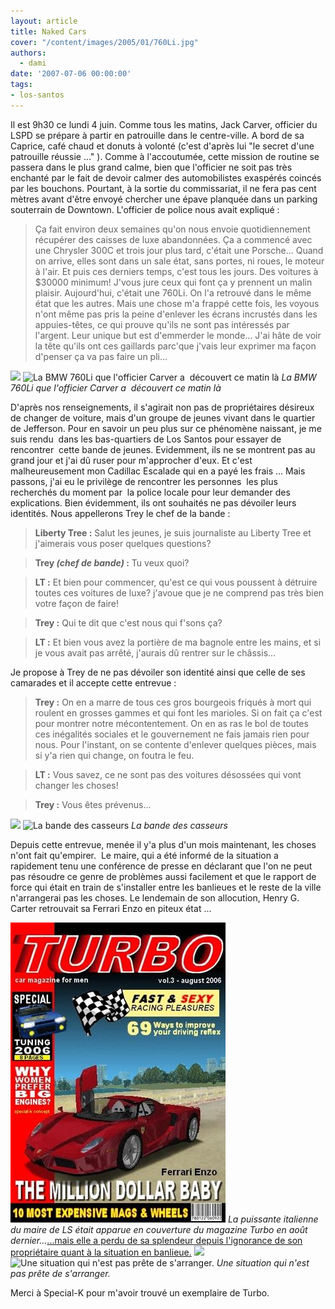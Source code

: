 ```yaml
---
layout: article
title: Naked Cars
cover: "/content/images/2005/01/760Li.jpg"
authors:
  - dami
date: '2007-07-06 00:00:00'
tags:
- los-santos
---
```


Il est 9h30 ce lundi 4 juin. Comme tous les matins, Jack Carver, officier du LSPD se prépare à partir en patrouille dans le centre-ville. A bord de sa Caprice, café chaud et donuts à volonté (c'est d'après lui "le secret d'une patrouille réussie ..." ). Comme à l'accoutumée, cette mission de routine se passera dans le plus grand calme, bien que l'officier ne soit pas très enchanté par le fait de devoir calmer des automobilistes exaspérés coincés par les bouchons. Pourtant, à la sortie du commissariat, il ne fera pas cent mètres avant d'être envoyé chercher une épave planquée dans un parking souterrain de Downtown. L'officier de police nous avait expliqué :

> Ça fait environ deux semaines qu'on nous envoie quotidiennement récupérer des caisses de luxe abandonnées. Ça a commencé avec une Chrysler 300C et trois jour plus tard, c'était une Porsche... Quand on arrive, elles sont dans un sale état, sans portes, ni roues, le moteur à l'air. Et puis ces derniers temps, c'est tous les jours. Des voitures à $30000 minimum! J'vous jure ceux qui font ça y prennent un malin plaisir. Aujourd'hui, c'était une 760Li. On l'a retrouvé dans le même état que les autres. Mais une chose m'a frappé cette fois, les voyous n'ont même pas pris la peine d'enlever les écrans incrustés dans les appuies-têtes, ce qui prouve qu'ils ne sont pas intéressés par l'argent. Leur unique but est d'emmerder le monde... J'ai hâte de voir la tête qu'ils ont ces gaillards parc'que j'vais leur exprimer ma façon d'penser ça va pas faire un pli...

![](/content/images/2005/01/760Li.jpg)
![La BMW 760Li que l'officier Carver a  découvert ce matin là](/content/images/2005/01/760Li2.jpg)
_La BMW 760Li que l'officier Carver a  découvert ce matin là_

D'après nos renseignements, il s'agirait non pas de propriétaires désireux de changer de voiture, mais d'un groupe de jeunes vivant dans le quartier de Jefferson. Pour en savoir un peu plus sur ce phénomène naissant, je me suis rendu&nbsp; dans les bas-quartiers de Los Santos pour essayer de rencontrer&nbsp; cette bande de jeunes. Evidemment, ils ne se montrent pas au grand jour et j'ai dû ruser pour m'approcher d'eux. Et c'est malheureusement mon Cadillac Escalade qui en a payé les frais ... Mais passons, j'ai eu le privilège de rencontrer les personnes&nbsp; les plus recherchés du moment par&nbsp; la police locale pour leur demander des explications. Bien évidemment, ils ont souhaités ne pas dévoiler leurs identités. Nous appellerons Trey le chef de la bande :

> **Liberty Tree :** Salut les jeunes, je suis journaliste au Liberty Tree et j'aimerais vous poser quelques questions?

> **Trey _(chef de bande)_ :** Tu veux quoi?

> **LT :** Et bien pour commencer, qu'est ce qui vous poussent à détruire toutes ces voitures de luxe? j'avoue que je ne comprend pas très bien votre façon de faire!

> **Trey :** Qui te dit que c'est nous qui f'sons ça?

> **LT :** Et bien vous avez la portière de ma bagnole entre les mains, et si je vous avait pas arrêté, j'aurais dû rentrer sur le châssis...

Je propose à Trey de ne pas dévoiler son identité ainsi que celle de ses camarades et il accepte cette entrevue :

> **Trey :** On en a marre de tous ces gros bourgeois friqués à mort qui roulent en grosses gammes et qui font les marioles. Si on fait ça c'est pour montrer notre mécontentement. On en as ras le bol de toutes ces inégalités sociales et le gouvernement ne fais jamais rien pour nous. Pour l'instant, on se contente d'enlever quelques pièces, mais si y'a rien qui change, on foutra le feu.

> **LT :** Vous savez, ce ne sont pas des voitures désossées qui vont changer les choses!

> **Trey :** Vous êtes prévenus...

![](/content/images/2005/01/gang1.jpg)
![La bande des casseurs](/content/images/2005/01/gang2.jpg)
_La bande des casseurs_

Depuis cette entrevue, menée il y'a plus d'un mois maintenant, les choses n'ont fait qu'empirer.&nbsp; Le maire, qui a été informé de la situation a rapidement tenu une conférence de presse en déclarant que l'on ne peut pas résoudre ce genre de problèmes aussi facilement et que le rapport de force qui était en train de s'installer entre les banlieues et le reste de la ville n'arrangerai pas les choses. Le lendemain de son allocution, Henry G. Carter retrouvait sa Ferrari Enzo en piteux état ...

![La puissante italienne du maire de LS était apparue en couverture du magazine Turbo en août dernier...](/content/images/2005/01/mag_turbo.jpg)
_La puissante italienne du maire de LS était apparue en couverture du magazine Turbo en août dernier..._[...mais elle a perdu de sa splendeur depuis l'ignorance de son propriétaire quant à la situation en banlieue.](/content/images/2005/01/enzo_carter.jpg)
![](/content/images/2005/01/navigator.jpg)
![Une situation qui n'est pas prête de s'arranger.](/content/images/2005/01/RX7_t.jpg)
_Une situation qui n'est pas prête de s'arranger._

Merci à Special-K pour m'avoir trouvé un exemplaire de Turbo.